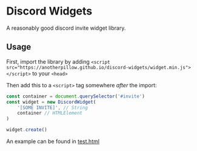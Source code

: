 # Discord Widgets

A reasonably good discord invite widget library.

## Usage

First, import the library by adding `<script src="https://anotherpillow.github.io/discord-widgets/widget.min.js"></script>` to your `<head>`

Then add this to a `<script>` tag somewhere *after* the import:

```js
const container = document.querySelector('#invite')
const widget = new DiscordWidget(
    '[SOME INVITE]', // String
    container // HTMLElement
)

widget.create()
```

An example can be found in [test.html](./test.html)